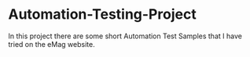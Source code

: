 # Automation-Testing-Project
In this project there are some short Automation Test Samples that I have tried on the eMag website.

